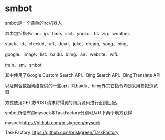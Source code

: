 smbot
====

smbot是一个简单的irc机器人

其中包括指令man、ip、time、dict、youku、bt、zip、weather、 

stack、id、checkid、url、deurl、joke、dream、song、bing、 

google、image、list、baidu、bimg、air、website、wifi、 

train、sm、smbot 


其中使用了Google Custom Search API、Bing Search API、Bing Translate API 

以及聚合数据网络提供的一些api，除baidu、bimg外其它指令均是采用模拟浏览器 

方式使用GET或POST请求将得到的网页源码进行正则匹配。


smbot所便有的mysock与TaskFactory分别可从以下两个地方获得 

mysock:https://github.com/briskgreen/mysock 

TaskFactory:https://github.com/briskgreen/TaskFactory

